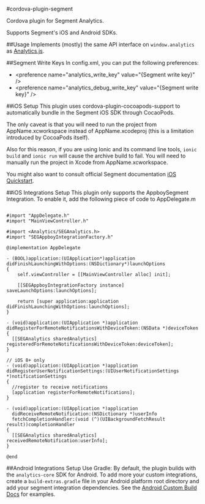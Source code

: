#cordova-plugin-segment

Cordova plugin for Segment Analytics.

Supports Segment's iOS and Android SDKs.

##Usage
Implements (mostly) the same API interface on `window.analytics` as [Analytics.js][].

##Segment Write Keys
In config.xml, you can put the following preferences:
* \<preference name="analytics_write_key" value="{Segment write key}" />
* \<preference name="analytics_debug_write_key" value="{Segment write key}" />

##iOS Setup
This plugin uses cordova-plugin-cocoapods-support to automatically bundle in the Segment iOS SDK through CocaoPods.

The only caveat is that you will need to run the project from AppName.xcworkspace instead of AppName.xcodeproj (this is a limitation introduced by CocoaPods itself).

Also for this reason, if you are using Ionic and its command line tools, `ionic build` and `ionic run` will cause the archive build to fail. You will need to manually run the project in Xcode from AppName.xcworkspace.

You might also want to consult official Segment documentation [iOS Quickstart][].

##iOS Integrations Setup
This plugin only supports the AppboySegment Integration. To enable it, add the following piece of code to
AppDelegate.m

````

#import "AppDelegate.h"
#import "MainViewController.h"

#import <Analytics/SEGAnalytics.h>
#import "SEGAppboyIntegrationFactory.h"

@implementation AppDelegate

- (BOOL)application:(UIApplication*)application didFinishLaunchingWithOptions:(NSDictionary*)launchOptions
{
    self.viewController = [[MainViewController alloc] init];

    [[SEGAppboyIntegrationFactory instance] saveLaunchOptions:launchOptions];

    return [super application:application didFinishLaunchingWithOptions:launchOptions];
}

- (void)application:(UIApplication *)application didRegisterForRemoteNotificationsWithDeviceToken:(NSData *)deviceToken {
  [[SEGAnalytics sharedAnalytics] registeredForRemoteNotificationsWithDeviceToken:deviceToken];
}

// iOS 8+ only
- (void)application:(UIApplication *)application didRegisterUserNotificationSettings:(UIUserNotificationSettings *)notificationSettings
{
  //register to receive notifications
  [application registerForRemoteNotifications];
}

- (void)application:(UIApplication *)application
  didReceiveRemoteNotification:(NSDictionary *)userInfo
  fetchCompletionHandler:(void (^)(UIBackgroundFetchResult result))completionHandler
{
  [[SEGAnalytics sharedAnalytics] receivedRemoteNotification:userInfo];
}

@end

````

##Android Integrations Setup
Use Gradle:
By default, the plugin builds with the `analytics-core` SDK for Android.
To add more your custom integrations, create a `build-extras.gradle` file in your Android platform root directory and add your segment integration dependencies. See the [Android Custom Build Docs][] for examples.

[Analytics.js]: https://segment.io/docs/libraries/analytics.js
[iOS Quickstart]: https://segment.com/docs/libraries/ios/quickstart/
[Android Custom Build Docs]: https://segment.com/docs/libraries/android/#custom-builds
